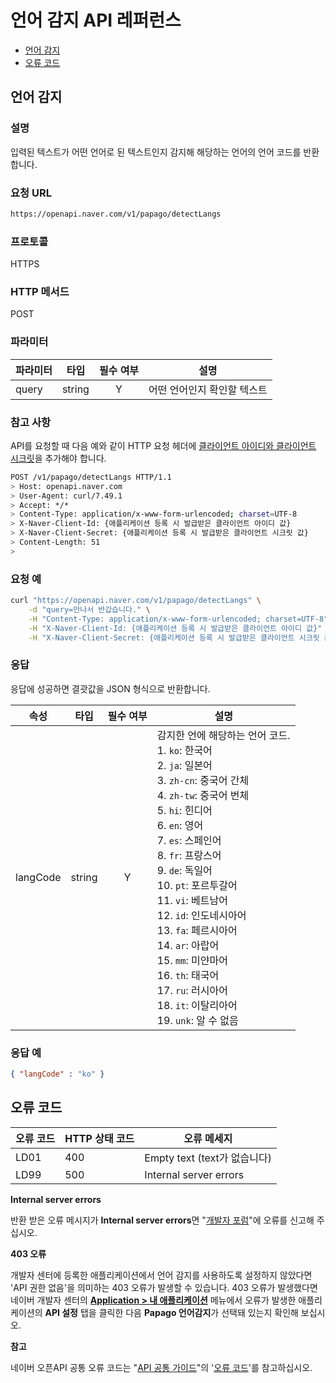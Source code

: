 # 언어 감지 API 레퍼런스

- [언어 감지](#언어-감지)
- [오류 코드](#오류-코드)

## 언어 감지

### 설명

입력된 텍스트가 어떤 언어로 된 텍스트인지 감지해 해당하는 언어의 언어 코드를 반환합니다.

### 요청 URL

```sh
https://openapi.naver.com/v1/papago/detectLangs
```

### 프로토콜

HTTPS

### HTTP 메서드

POST

### 파라미터

|파라미터|타입|필수 여부|설명|
|---|---|:-:|----|
|query|string|Y|어떤 언어인지 확인할 텍스트|

### 참고 사항

API를 요청할 때 다음 예와 같이 HTTP 요청 헤더에 [클라이언트 아이디와 클라이언트 시크릿](https://developers.naver.com/docs/common/openapiguide/appregister.md#클라이언트-아이디와-클라이언트-시크릿-확인)을 추가해야 합니다.

```sh
POST /v1/papago/detectLangs HTTP/1.1
> Host: openapi.naver.com
> User-Agent: curl/7.49.1
> Accept: */*
> Content-Type: application/x-www-form-urlencoded; charset=UTF-8
> X-Naver-Client-Id: {애플리케이션 등록 시 발급받은 클라이언트 아이디 값}
> X-Naver-Client-Secret: {애플리케이션 등록 시 발급받은 클라이언트 시크릿 값}
> Content-Length: 51
>
```

### 요청 예

```sh
curl "https://openapi.naver.com/v1/papago/detectLangs" \
    -d "query=만나서 반갑습니다." \
    -H "Content-Type: application/x-www-form-urlencoded; charset=UTF-8" \
    -H "X-Naver-Client-Id: {애플리케이션 등록 시 발급받은 클라이언트 아이디 값}" \
    -H "X-Naver-Client-Secret: {애플리케이션 등록 시 발급받은 클라이언트 시크릿 값}" -v
```

### 응답

응답에 성공하면 결괏값을 JSON 형식으로 반환합니다.

|속성|타입|필수 여부|설명|
|---|---|:-:|----|
|langCode|string|Y|감지한 언에 해당하는 언어 코드.<br />1. `ko`: 한국어<br />2. `ja`: 일본어<br />3. `zh-cn`: 중국어 간체<br />4. `zh-tw`: 중국어 번체<br />5. `hi`: 힌디어<br />6. `en`: 영어<br />7. `es`: 스페인어<br />8. `fr`: 프랑스어<br />9. `de`: 독일어<br />10. `pt`: 포르투갈어<br />11. `vi`: 베트남어<br />12. `id`: 인도네시아어<br />13. `fa`: 페르시아어<br />14. `ar`: 아랍어<br />15. `mm`: 미얀마어<br />16. `th`: 태국어<br />17. `ru`: 러시아어<br />18. `it`: 이탈리아어<br />19. `unk`: 알 수 없음<br />|

### 응답 예

```json
{ "langCode" : "ko" }
```

## 오류 코드

|오류 코드|HTTP 상태 코드|오류 메세지|
|---|---|----|
|LD01|400|Empty text (text가 없습니다)|
|LD99|500|Internal server errors|
 
<div class="note"><p><strong>Internal server errors</strong></p>
<p>반환 받은 오류 메시지가 <strong>Internal server errors</strong>면 "<a href="https://developers.naver.com/forum" target="_blank">개발자 포럼</a>"에 오류를 신고해 주십시오.</p>
</div>

<div class="note"><p><strong>403 오류</strong></p>
<p>개발자 센터에 등록한 애플리케이션에서 언어 감지를 사용하도록 설정하지 않았다면 'API 권한 없음'을 의미하는 403 오류가 발생할 수 있습니다. 403 오류가 발생했다면 네이버 개발자 센터의 <strong><a href="https://developers.naver.com/apps/#/list" target="_blank">Application &gt; 내 애플리케이션</a></strong> 메뉴에서 오류가 발생한 애플리케이션의 <strong>API 설정</strong> 탭을 클릭한 다음 <strong>Papago 언어감지</strong>가 선택돼 있는지 확인해 보십시오.</p>
</div>

<div class="info"><p><strong>참고</strong></p>
<p>네이버 오픈API 공통 오류 코드는 "<a href="https://developers.naver.com/docs/common/openapiguide/" target="_blank">API 공통 가이드</a>"의 '<a href="https://developers.naver.com/docs/common/openapiguide/errorcode.md" target="_blank">오류 코드</a>'를 참고하십시오.</p>
</div>
